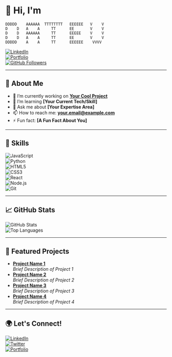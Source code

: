 # 👋 Hi, I'm
```
DDDDD    AAAAAA  TTTTTTTT   EEEEEE   V    V
D    D   A    A     TT      EE       V    V
D    D   AAAAAA     TT      EEEEE    V    V
D    D   A    A     TT      EE       V    V
DDDDD    A    A     TT      EEEEEE    VVVV
```

[![LinkedIn](https://img.shields.io/badge/-LinkedIn-blue?style=flat&logo=LinkedIn&logoColor=white&link=https://www.linkedin.com/in/yourusername)](https://www.linkedin.com/in/yourusername)  
[![Portfolio](https://img.shields.io/badge/-Portfolio-black?style=flat&logo=web&logoColor=white&link=https://yourportfolio.com)](https://yourportfolio.com)  
[![GitHub Followers](https://img.shields.io/github/followers/datev-araboghlian?label=Follow%20Me&style=social)](https://github.com/datev-araboghlian)

---

## 💼 About Me
- 🔭 I’m currently working on **[Your Cool Project](https://github.com/yourusername/yourproject)**  
- 🌱 I’m learning **[Your Current Tech/Skill]**  
- 💬 Ask me about **[Your Expertise Area]**  
- 📫 How to reach me: **[your.email@example.com](mailto:your.email@example.com)**  
- ⚡ Fun fact: **[A Fun Fact About You]**  

---

## 🚀 Skills
![JavaScript](https://img.shields.io/badge/-JavaScript-black?style=flat&logo=javascript)  
![Python](https://img.shields.io/badge/-Python-black?style=flat&logo=python)  
![HTML5](https://img.shields.io/badge/-HTML5-black?style=flat&logo=html5)  
![CSS3](https://img.shields.io/badge/-CSS3-black?style=flat&logo=css3)  
![React](https://img.shields.io/badge/-React-black?style=flat&logo=react)  
![Node.js](https://img.shields.io/badge/-Node.js-black?style=flat&logo=node.js)  
![Git](https://img.shields.io/badge/-Git-black?style=flat&logo=git)  

---

## 📈 GitHub Stats
![GitHub Stats](https://github-readme-stats.vercel.app/api?username=datev-araboghlian&show_icons=true&hide_title=true&count_private=true&theme=radical)  
![Top Languages](https://github-readme-stats.vercel.app/api/top-langs/?username=datev-araboghlian&layout=compact&theme=radical)  

---

## 🔖 Featured Projects
- [**Project Name 1**](https://github.com/datev-araboghlian/project1)  
  _Brief Description of Project 1_  
- [**Project Name 2**](https://github.com/datev-araboghlian/project2)  
  _Brief Description of Project 2_  
- [**Project Name 3**](https://github.com/datev-araboghlian/project3)  
  _Brief Description of Project 3_  
- [**Project Name 4**](https://github.com/datev-araboghlian/project4)  
  _Brief Description of Project 4_  

---

## 🌍 Let's Connect!
[![LinkedIn](https://img.shields.io/badge/-LinkedIn-blue?style=flat&logo=LinkedIn&logoColor=white&link=https://www.linkedin.com/in/yourusername)](https://www.linkedin.com/in/yourusername)  
[![Twitter](https://img.shields.io/badge/-Twitter-blue?style=flat&logo=Twitter&logoColor=white&link=https://twitter.com/yourusername)](https://twitter.com/yourusername)  
[![Portfolio](https://img.shields.io/badge/-Portfolio-black?style=flat&logo=web&logoColor=white&link=https://yourportfolio.com)](https://yourportfolio.com)
